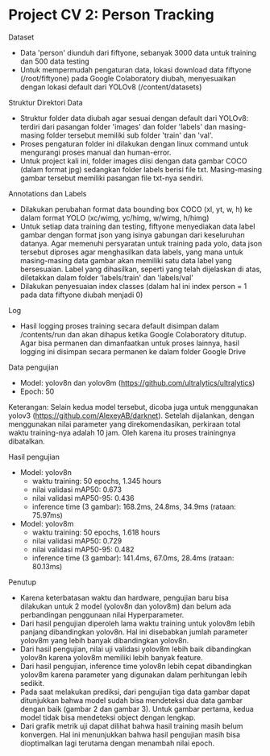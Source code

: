 # Project CV 2: Person Tracking

Dataset
- Data 'person' diunduh dari fiftyone, sebanyak 3000 data untuk training dan 500 data testing
- Untuk mempermudah pengaturan data, lokasi download data fiftyone (/root/fiftyone) pada Google Colaboratory diubah, menyesuaikan dengan lokasi default dari YOLOv8 (/content/datasets)

Struktur Direktori Data
- Struktur folder data diubah agar sesuai dengan default dari YOLOv8: terdiri dari pasangan folder 'images' dan folder 'labels' dan masing-masing folder tersebut memiliki sub folder 'train' dan 'val'.
- Proses pengaturan folder ini dilakukan dengan linux command untuk mengurangi proses manual dan human-error.
- Untuk project kali ini, folder images diisi dengan data gambar COCO (dalam format jpg) sedangkan folder labels berisi file txt. Masing-masing gambar tersebut memiliki pasangan file txt-nya sendiri.

Annotations dan Labels
- Dilakukan perubahan format data bounding box COCO (xl, yt, w, h) ke dalam format YOLO (xc/wimg, yc/himg, w/wimg, h/himg)
- Untuk setiap data training dan testing, fiftyone menyediakan data label gambar dengan format json yang isinya gabungan dari keseluruhan datanya. Agar memenuhi persyaratan untuk training pada yolo, data json tersebut diproses agar menghasilkan data labels, yang mana untuk masing-masing data gambar akan memiliki satu data label yang bersesuaian. Label yang dihasilkan, seperti yang telah dijelaskan di atas, diletakkan dalam folder 'labels/train' dan 'labels/val'
- Dilakukan penyesuaian index classes (dalam hal ini index person = 1 pada data fiftyone diubah menjadi 0)

Log
- Hasil logging proses training secara default disimpan dalam /contents/run dan akan dihapus ketika Google Colaboratory ditutup. Agar bisa permanen dan dimanfaatkan untuk proses lainnya, hasil logging ini disimpan secara permanen ke dalam folder Google Drive 

Data pengujian
- Model: yolov8n dan yolov8m (https://github.com/ultralytics/ultralytics)
- Epoch: 50

Keterangan: Selain kedua model tersebut, dicoba juga untuk menggunakan yolov3 (https://github.com/AlexeyAB/darknet). Setelah dijalankan, dengan menggunakan nilai parameter yang direkomendasikan, perkiraan total waktu training-nya adalah 10 jam. Oleh karena itu proses trainingnya dibatalkan.

Hasil pengujian
- Model: yolov8n
  - waktu training: 50 epochs, 1.345 hours
  - nilai validasi mAP50: 0.673
  - nilai validasi mAP50-95: 0.436
  - inference time (3 gambar): 168.2ms, 24.8ms, 34.9ms (rataan: 75.97ms)
- Model: yolov8m
  - waktu training: 50 epochs, 1.618 hours
  - nilai validasi mAP50: 0.729
  - nilai validasi mAP50-95: 0.482
  - inference time (3 gambar): 141.4ms, 67.0ms, 28.4ms (rataan: 80.13ms)

Penutup
- Karena keterbatasan waktu dan hardware, pengujian baru bisa dilakukan untuk 2 model (yolov8n dan yolov8m) dan belum ada perbandingan penggunaan nilai Hyperparameter. 
- Dari hasil pengujian diperoleh lama waktu training untuk yolov8m lebih panjang dibandingkan yolov8n. Hal ini disebabkan jumlah parameter yolov8m yang lebih banyak dibandingkan yolov8n.
- Dari hasil pengujian, nilai uji validasi yolov8m lebih baik dibandingkan yolov8n karena yolov8m memiliki lebih banyak feature.
- Dari hasil pengujian, inference time yolov8n lebih cepat dibandingkan yolov8m karena parameter yang digunakan dalam perhitungan lebih sedikit.
- Pada saat melakukan prediksi, dari pengujian tiga data gambar dapat ditunjukkan bahwa model sudah bisa mendeteksi dua data gambar dengan baik (gambar 2 dan gambar 3). Untuk gambar pertama, kedua model tidak bisa mendeteksi object dengan lengkap.
- Dari grafik metrik uji dapat dilihat bahwa hasil training masih belum konvergen. Hal ini menunjukkan bahwa hasil pengujian masih bisa dioptimalkan lagi terutama dengan menambah nilai epoch.
